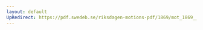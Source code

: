 ```yaml
---
layout: default
UpRedirect: https://pdf.swedeb.se/riksdagen-motions-pdf/1869/mot_1869__fk__00017/mot_1869__fk__00017_003.pdf
---
```

